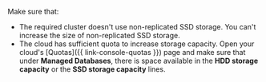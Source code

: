 Make sure that:

* The required cluster doesn't use non-replicated SSD storage. You can't increase the size of non-replicated SSD storage.
* The cloud has sufficient quota to increase storage capacity. Open your cloud's [Quotas]({{ link-console-quotas }}) page and make sure that under **Managed Databases**, there is space available in the **HDD storage capacity** or the **SSD storage capacity** lines.
